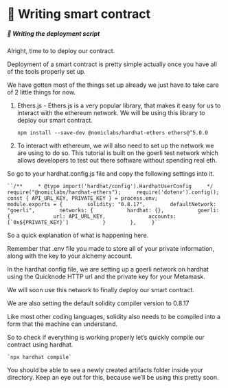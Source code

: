 🎉 Writing smart contract
=========================

##### 🚀 Writing the deployment script

Alright, time to to deploy our contract.

Deployment of a smart contract is pretty simple actually once you have all of the tools properly set up.

We have gotten most of the things set up already we just have to take care of 2 little things for now.

1.  Ethers.js - Ethers.js is a very popular library, that makes it easy for us to interact with the ethereum network. We will be using this library to deploy our smart contract.

    `npm install --save-dev @nomiclabs/hardhat-ethers ethers@^5.0.0`

1.  To interact with ethereum, we will also need to set up the network we are using to do so. This tutorial is built on the goerli test network which allows developers to test out there software without spending real eth.

So go to your hardhat.config.js file and copy the following settings into it.

    ``/**     * @type import('hardhat/config').HardhatUserConfig     */     require("@nomiclabs/hardhat-ethers");     require('dotenv').config();           const { API_URL_KEY, PRIVATE_KEY } = process.env;           module.exports = {        solidity: "0.8.17",        defaultNetwork: "goerli",        networks: {           hardhat: {},           goerli: {              url: API_URL_KEY,              accounts: [`0x${PRIVATE_KEY}`]           }        },     }``

So a quick explanation of what is happening here.

Remember that .env file you made to store all of your private information, along with the key to your alchemy account.

In the hardhat config file, we are setting up a goerli network on hardhat using the Quicknode HTTP url and the private key for your Metamask.

We will soon use this network to finally deploy our smart contract.

We are also setting the default solidity compiler version to 0.8.17

Like most other coding languages, solidity also needs to be compiled into a form that the machine can understand.

So to check if everything is working properly let’s quickly compile our contract using hardhat.

    `npx hardhat compile`

You should be able to see a newly created artifacts folder inside your directory. Keep an eye out for this, because we’ll be using this pretty soon.
